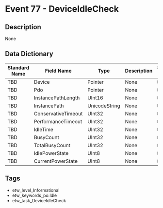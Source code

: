# Event 77 - DeviceIdleCheck

## Description
None

## Data Dictionary
|Standard Name|Field Name|Type|Description|Sample Value|
|---|---|---|---|---|
|TBD|Device|Pointer|None|`None`|
|TBD|Pdo|Pointer|None|`None`|
|TBD|InstancePathLength|UInt16|None|`None`|
|TBD|InstancePath|UnicodeString|None|`None`|
|TBD|ConservativeTimeout|UInt32|None|`None`|
|TBD|PerformanceTimeout|UInt32|None|`None`|
|TBD|IdleTime|UInt32|None|`None`|
|TBD|BusyCount|UInt32|None|`None`|
|TBD|TotalBusyCount|UInt32|None|`None`|
|TBD|IdlePowerState|UInt8|None|`None`|
|TBD|CurrentPowerState|UInt8|None|`None`|

## Tags
* etw_level_Informational
* etw_keywords_po:Idle
* etw_task_DeviceIdleCheck